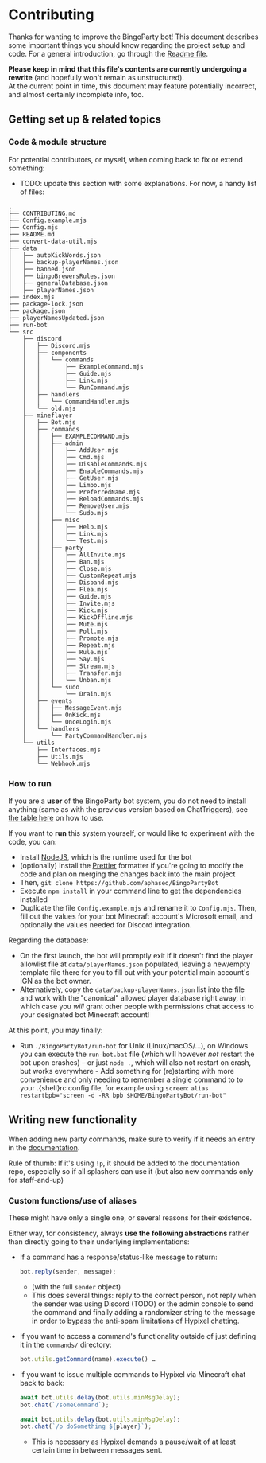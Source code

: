 # Contributing

Thanks for wanting to improve the BingoParty bot! This document describes some
important things you should know regarding the project setup and code.
For a general introduction, go through the [Readme file](./README.md).  

**Please keep in mind that this file's contents are currently undergoing a rewrite**
(and hopefully won't remain as unstructured).  
At the current point in time, this document may feature potentially incorrect, and
almost certainly incomplete info, too.

## Getting set up & related topics

### Code & module structure

For potential contributors, or myself, when coming back to fix or extend something:

<!-- - Start the bot (in my case on a Linux server) by executing
`./BingoPartyBot/run-bot` in the shell, which will start Node
    - There is also a `.bat` file now for launching/testing the bot locally on Windows.
    It does not (yet) re-launch automatically on crash unlike the Unix script.
- In addition to initializing the bot, `index.mjs` enables command input
in-game via the console stdin
- Registering the chat listeners is done in `bot.mjs`
- Chat messages are parsed and acted upon in `modules/handleMessage.mjs`
- After an extra layer of preparing/"sanitizing" messages incl. sender checks
  (`modules/handleCommand.mjs`), the "main features", party commands, are implemented
  and send results out to the game/Hypixel in `sharedCoreFunctionality.mjs`
  (_shared_ as this is the part which could be re-used in both
  the ChatTriggers and Mineflayer code)
- `boolChecks.mjs` and `utils.mjs` are modules with helper functionality
- data is stored in the `data` directory: `playerNames.json`,
`bingoBrewersRules.json`, and `autokickWords.json` (WIP on `banned.json`)
- `manageData.mjs` to interact with said data (also partially WIP) -->

- TODO: update this section with some explanations. For now, a handy list of files:

<!-- (generated from !`tree -I node_modules` then auto-inserted in Helix) -->

```tree
.
├── CONTRIBUTING.md
├── Config.example.mjs
├── Config.mjs
├── README.md
├── convert-data-util.mjs
├── data
│   ├── autoKickWords.json
│   ├── backup-playerNames.json
│   ├── banned.json
│   ├── bingoBrewersRules.json
│   ├── generalDatabase.json
│   ├── playerNames.json
├── index.mjs
├── package-lock.json
├── package.json
├── playerNamesUpdated.json
├── run-bot
└── src
    ├── discord
    │   ├── Discord.mjs
    │   ├── components
    │   │   └── commands
    │   │       ├── ExampleCommand.mjs
    │   │       ├── Guide.mjs
    │   │       ├── Link.mjs
    │   │       └── RunCommand.mjs
    │   ├── handlers
    │   │   └── CommandHandler.mjs
    │   └── old.mjs
    ├── mineflayer
    │   ├── Bot.mjs
    │   ├── commands
    │   │   ├── EXAMPLECOMMAND.mjs
    │   │   ├── admin
    │   │   │   ├── AddUser.mjs
    │   │   │   ├── Cmd.mjs
    │   │   │   ├── DisableCommands.mjs
    │   │   │   ├── EnableCommands.mjs
    │   │   │   ├── GetUser.mjs
    │   │   │   ├── Limbo.mjs
    │   │   │   ├── PreferredName.mjs
    │   │   │   ├── ReloadCommands.mjs
    │   │   │   ├── RemoveUser.mjs
    │   │   │   └── Sudo.mjs
    │   │   ├── misc
    │   │   │   ├── Help.mjs
    │   │   │   ├── Link.mjs
    │   │   │   └── Test.mjs
    │   │   ├── party
    │   │   │   ├── AllInvite.mjs
    │   │   │   ├── Ban.mjs
    │   │   │   ├── Close.mjs
    │   │   │   ├── CustomRepeat.mjs
    │   │   │   ├── Disband.mjs
    │   │   │   ├── Flea.mjs
    │   │   │   ├── Guide.mjs
    │   │   │   ├── Invite.mjs
    │   │   │   ├── Kick.mjs
    │   │   │   ├── KickOffline.mjs
    │   │   │   ├── Mute.mjs
    │   │   │   ├── Poll.mjs
    │   │   │   ├── Promote.mjs
    │   │   │   ├── Repeat.mjs
    │   │   │   ├── Rule.mjs
    │   │   │   ├── Say.mjs
    │   │   │   ├── Stream.mjs
    │   │   │   ├── Transfer.mjs
    │   │   │   └── Unban.mjs
    │   │   └── sudo
    │   │       └── Drain.mjs
    │   ├── events
    │   │   ├── MessageEvent.mjs
    │   │   ├── OnKick.mjs
    │   │   └── OnceLogin.mjs
    │   └── handlers
    │       └── PartyCommandHandler.mjs
    └── utils
        ├── Interfaces.mjs
        ├── Utils.mjs
        └── Webhook.mjs
```

### How to run

If you are a **user** of the BingoParty bot system, you do not need to install
anything (same as with the previous version based on ChatTriggers),
see [the table here](https://github.com/aphased/BingoPartyCommands?tab=readme-ov-file#all-available-commands)
on how to use.

If you want to **run** this system yourself, or would like to experiment with
the code, you can:

- Install [NodeJS](https://nodejs.org/en/download/prebuilt-installer/current),
  which is the runtime used for the bot
- (optionally) Install the [Prettier](https://prettier.io/docs/en/install#set-up-your-editor)
  formatter if you're going to modify the code and plan on merging the changes
  back into the main project
- Then, `git clone https://github.com/aphased/BingoPartyBot`
- Execute `npm install` in your command line to get the dependencies installed
- Duplicate the file `Config.example.mjs` and rename it to `Config.mjs`. Then,
  fill out the values for your bot Minecraft account's Microsoft email, and
  optionally the values needed for Discord integration.

Regarding the database:
- On the first launch, the bot will promptly exit if it doesn't find the player
  allowlist file at `data/playerNames.json` populated, leaving a new/empty
  template file there for you to fill out with your potential main account's IGN
  as the bot owner.
- Alternatively, copy the `data/backup-playerNames.json` list into the file and
  work with the "canonical" allowed player database right away, in which case
  you *will* grant other people with permissions chat access to your designated
  bot Minecraft account!

<!-- TODO: make sure this is all covered somewhere in the above explanation, then delete -->
<!-- - Fill in credentials for authenticating the Minecraft to-be-bot account in a
  new `.env` file according to the template structure
    - The minimal file contents are as follows:
    ```env
    ACCOUNT_AUTH_TYPE=microsoft
    MINECRAFT_EMAIL=your@mc-account.email
    PARTY_BOT_PREFIX=!p
    ```
    - Copy the "simple" `.env` template file and fill it out with your values
    if you would like to skip setting up Discord integration in the beginning
- (optionally) Adapt the entry with property `permissionRank: botAccountOwner`
  to your main account's Minecraft IGN in `data/playerNames.json` to gain full admin
  privileges and access to [all commands](https://github.com/aphased/BingoPartyCommands?tab=readme-ov-file#admin-commands) -->
<!-- - After executing `npm install` to get the dependencies installed, you will have to modify two lines of the Mineflayer library to fix a crash on startup. -->
  <!-- fixed at least since in mineflayer >= 4.20.1, yay! -->
  <!-- Comment out the lines assigning `entity.mobType` and `entity.objectType`, which will be around line 170-190 (depending on your version) in the file `node_modules/mineflayer/lib/plugins/entities.js`:
  ```js
  if (entityData) {
    //      entity.mobType = entityData.displayName
    //      entity.objectType = entityData.displayName
    entity.displayName = entityData.displayName;
    entity.entityType = entityData.id;
    // …
  } // …
  ``` -->

At this point, you may finally:
- Run `./BingoPartyBot/run-bot` for Unix (Linux/macOS/…), on Windows you can
execute the `run-bot.bat` file (which will however _not_ restart the bot upon crashes)
– or just `node .`, which will also not restart on crash, but works everywhere - Add something for (re)starting with more convenience and only needing to
remember a single command to to your .{shell}rc config file, for example
using `screen`: `alias restartbpb="screen -d -RR bpb $HOME/BingoPartyBot/run-bot"`
<!-- - Additional things (mostly so I have a place in which to look them up):
    - When SSH'd into the server, start a session using e.g. `screen -S bpb ./BingoPartyBot/run-bot`
    so that it persists connection resets (see `restartbpb` command alias above)
    - Reconnect to running session: `screen -r bpb`, exit viewing (not _quitting_ the program) with `ctrl-A D`
    - While viewing running session, make it scrollable with `ctrl-A [`
    - View last session's output: `screen -r -d` -->



## Writing new functionality

When adding new party commands, make sure to verify if it needs an entry in the [documentation](https://github.com/aphased/BingoPartyCommands).

Rule of thumb: If it's using `!p`, it should be added to the documentation repo, especially so if all splashers can use it (but also new commands only for staff-and-up)


### Custom functions/use of aliases

These might have only a single one, or several reasons for their existence.

Either way, for consistency, always **use the following abstractions** rather
than directly going to their underlying implementations:

- If a command has a response/status-like message to return:
  ```js
  bot.reply(sender, message);
  ```
  - (with the full `sender` object)
  - This does several things: reply to the correct person, not reply when the
    sender was using Discord (TODO) or the admin console to send the command
    and finally adding a randomizer string to the message in order to bypass the
    anti-spam limitations of Hypixel chatting.

- If you want to access a command's functionality outside of just defining it in the `commands/` directory:
  ```js
  bot.utils.getCommand(name).execute() …
  ```

- If you want to issue multiple commands to Hypixel via Minecraft chat back to back:
  ```js
  await bot.utils.delay(bot.utils.minMsgDelay);
  bot.chat(`/someCommand`);

  await bot.utils.delay(bot.utils.minMsgDelay);
  bot.chat(`/p doSomething ${player}`);
  ```
  - This is necessary as Hypixel demands a pause/wait of at least certain time
    in between messages sent.
  

